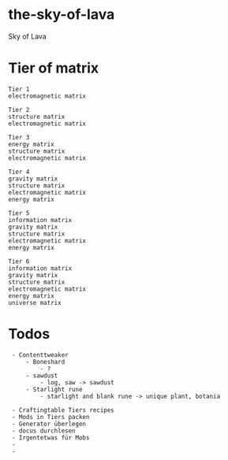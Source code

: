 # the-sky-of-lava
 Sky of Lava

# Tier of matrix
    Tier 1
    electromagnetic matrix
    
    Tier 2
    structure matrix
    electromagnetic matrix
    
    Tier 3
    energy matrix
    structure matrix
    electromagnetic matrix

    Tier 4
    gravity matrix
    structure matrix
    electromagnetic matrix
    energy matrix

    Tier 5
    information matrix
    gravity matrix
    structure matrix
    electromagnetic matrix
    energy matrix

    Tier 6
    information matrix
    gravity matrix
    structure matrix
    electromagnetic matrix
    energy matrix
    universe matrix

# Todos
     - Contenttweaker
         - Boneshard
             - ?
         - sawdust
             - log, saw -> sawdust
         - Starlight rune
             - starlight and blank rune -> unique plant, botania

     - Craftingtable Tiers recipes
     - Mods in Tiers packen
     - Generator überlegen
     - docus durchlesen
     - Irgentetwas für Mobs
     - 
     - 